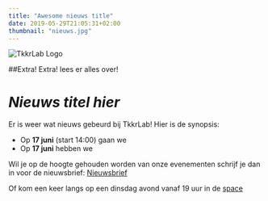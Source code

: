 ```yaml
---
title: "Awesome nieuws title"
date: 2019-05-29T21:05:31+02:00
thumbnail: "nieuws.jpg"
---
```

![TkkrLab Logo](/static/TkkrLabLogo.svg) 

##Extra! Extra! lees er alles over!

# _Nieuws titel hier_

Er is weer wat nieuws gebeurd bij TkkrLab! Hier is de synopsis:

- Op **17 juni** (start 14:00) gaan we
- Op **17 juni** hebben we

Wil je op de hoogte gehouden worden van onze evenementen schrijf je dan in voor de nieuwsbrief: [Nieuwsbrief](https://us5.list-manage.com/subscribe?u=1b388ae9c2f102d5dfe256664&id=6e66555d39)

Of kom een keer langs op een dinsdag avond vanaf 19 uur in de [space](https://tkkrlab.nl/space/)
